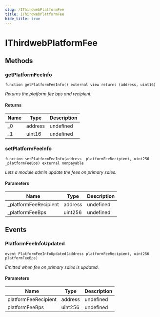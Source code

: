 ```yaml
---
slug: /IThirdwebPlatformFee
title: IThirdwebPlatformFee
hide_title: true
---
```


# IThirdwebPlatformFee

## Methods

### getPlatformFeeInfo

```solidity
function getPlatformFeeInfo() external view returns (address, uint16)
```

_Returns the platform fee bps and recipient._

#### Returns

| Name | Type    | Description |
| ---- | ------- | ----------- |
| \_0  | address | undefined   |
| \_1  | uint16  | undefined   |

### setPlatformFeeInfo

```solidity
function setPlatformFeeInfo(address _platformFeeRecipient, uint256 _platformFeeBps) external nonpayable
```

_Lets a module admin update the fees on primary sales._

#### Parameters

| Name                   | Type    | Description |
| ---------------------- | ------- | ----------- |
| \_platformFeeRecipient | address | undefined   |
| \_platformFeeBps       | uint256 | undefined   |

## Events

### PlatformFeeInfoUpdated

```solidity
event PlatformFeeInfoUpdated(address platformFeeRecipient, uint256 platformFeeBps)
```

_Emitted when fee on primary sales is updated._

#### Parameters

| Name                 | Type    | Description |
| -------------------- | ------- | ----------- |
| platformFeeRecipient | address | undefined   |
| platformFeeBps       | uint256 | undefined   |
